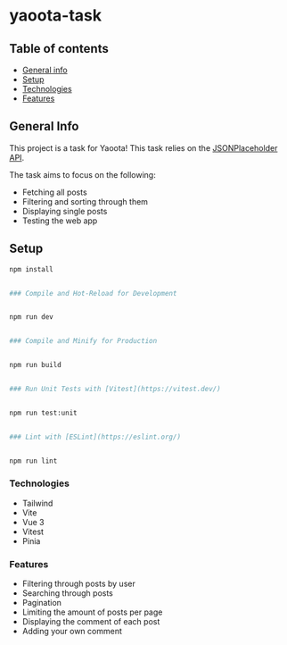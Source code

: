 # yaoota-task

## Table of contents
* [General info](#general-info)
* [Setup](#setup)
* [Technologies](#technologies)
* [Features](#features)

## General Info


This project is a task for Yaoota! This task relies on the [JSONPlaceholder API](https://jsonplaceholder.typicode.com/).

The task aims to focus on the following: 

* Fetching all posts
* Filtering and sorting through them
* Displaying single posts
* Testing the web app



## Setup


```sh
npm install


### Compile and Hot-Reload for Development


npm run dev


### Compile and Minify for Production


npm run build


### Run Unit Tests with [Vitest](https://vitest.dev/)


npm run test:unit


### Lint with [ESLint](https://eslint.org/)


npm run lint
```


### Technologies


* Tailwind
* Vite
* Vue 3
* Vitest
* Pinia



### Features


* Filtering through posts by user
* Searching through posts
* Pagination
* Limiting the amount of posts per page
* Displaying the comment of each post
* Adding your own comment


